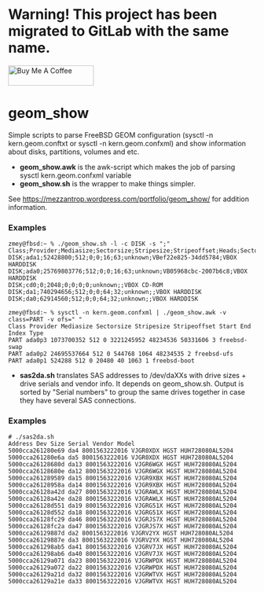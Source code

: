 # Warning! This project has been migrated to GitLab with the same name.

<a href="https://www.buymeacoffee.com/mezantrop" target="_blank"><img src="https://cdn.buymeacoffee.com/buttons/default-orange.png" alt="Buy Me A Coffee" height="41" width="174"></a>

# geom_show
Simple scripts to parse FreeBSD GEOM configuration (sysctl -n kern.geom.conftxt or sysctl -n kern.geom.confxml) and show information about disks, partitions, volumes and etc.

- **geom_show.awk** is the awk-script which makes the job of parsing sysctl kern.geom.confxml variable
- **geom_show.sh** is the wrapper to make things simpler.

See https://mezzantrop.wordpress.com/portfolio/geom_show/ for addition information.

### Examples
```
zmey@fbsd:~ % ./geom_show.sh -l -c DISK -s ";"
Class;Provider;Mediasize;Sectorsize;Stripesize;Stripeoffset;Heads;Sectors;RPM;Ident;Description
DISK;ada1;52428800;512;0;0;16;63;unknown;VBef22e825-34dd5784;VBOX HARDDISK
DISK;ada0;25769803776;512;0;0;16;63;unknown;VB05968cbc-2007b6c8;VBOX HARDDISK
DISK;cd0;0;2048;0;0;0;0;unknown;;VBOX CD-ROM
DISK;da1;740294656;512;0;0;64;32;unknown;;VBOX HARDDISK
DISK;da0;62914560;512;0;0;64;32;unknown;;VBOX HARDDISK

zmey@fbsd:~ % sysctl -n kern.geom.confxml | ./geom_show.awk -v class=PART -v ofs=" "
Class Provider Mediasize Sectorsize Stripesize Stripeoffset Start End Index Type
PART ada0p3 1073700352 512 0 3221245952 48234536 50331606 3 freebsd-swap
PART ada0p2 24695537664 512 0 544768 1064 48234535 2 freebsd-ufs
PART ada0p1 524288 512 0 20480 40 1063 1 freebsd-boot
```

- **sas2da.sh** translates SAS addresses to /dev/daXXs with drive sizes + drive serials and vendor info. It depends on geom_show.sh. Output is sorted by "Serial numbers" to group the same drives together in case they have several SAS connections.

### Examples
```
# ./sas2da.sh
Address Dev Size Serial Vendor Model
5000cca261280e69 da4 8001563222016 VJGR0XDX HGST HUH728080AL5204
5000cca261280e6a da5 8001563222016 VJGR0XDX HGST HUH728080AL5204
5000cca26128680d da13 8001563222016 VJGR6WGX HGST HUH728080AL5204
5000cca26128680e da12 8001563222016 VJGR6WGX HGST HUH728080AL5204
5000cca261289589 da15 8001563222016 VJGR9XBX HGST HUH728080AL5204
5000cca26128958a da14 8001563222016 VJGR9XBX HGST HUH728080AL5204
5000cca26128a42d da27 8001563222016 VJGRAWLX HGST HUH728080AL5204
5000cca26128a42e da28 8001563222016 VJGRAWLX HGST HUH728080AL5204
5000cca26128d551 da19 8001563222016 VJGRG51X HGST HUH728080AL5204
5000cca26128d552 da18 8001563222016 VJGRG51X HGST HUH728080AL5204
5000cca26128fc29 da46 8001563222016 VJGRJS7X HGST HUH728080AL5204
5000cca26128fc2a da47 8001563222016 VJGRJS7X HGST HUH728080AL5204
5000cca26129887d da2 8001563222016 VJGRV2YX HGST HUH728080AL5204
5000cca26129887e da3 8001563222016 VJGRV2YX HGST HUH728080AL5204
5000cca261298ab5 da41 8001563222016 VJGRV7JX HGST HUH728080AL5204
5000cca261298ab6 da40 8001563222016 VJGRV7JX HGST HUH728080AL5204
5000cca26129a071 da23 8001563222016 VJGRWPDX HGST HUH728080AL5204
5000cca26129a072 da22 8001563222016 VJGRWPDX HGST HUH728080AL5204
5000cca26129a21d da32 8001563222016 VJGRWTVX HGST HUH728080AL5204
5000cca26129a21e da33 8001563222016 VJGRWTVX HGST HUH728080AL5204
```
